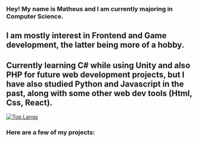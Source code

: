 ### Hey! My name is Matheus and I am currently majoring in Computer Science. 
## I am mostly interest in Frontend and Game development, the latter being more of a hobby. 
## Currently learning C# while using Unity and also PHP for future web development projects, but I have also studied Python and Javascript in the past, along with some other web dev tools (Html, Css, React).
[![Top Langs](https://github-readme-stats.vercel.app/api/top-langs/?username=MatCalixto)](https://github.com/anuraghazra/github-readme-stats)
###  Here are a few of my projects:
